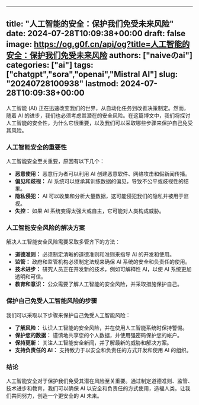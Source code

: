 
---
title: "人工智能的安全：保护我们免受未来风险"
date: 2024-07-28T10:09:38+00:00
draft: false
image: https://og.g0f.cn/api/og?title=人工智能的安全：保护我们免受未来风险
authors: ["naiveのai"]
categories: ["ai"]
tags: ["chatgpt","sora","openai","Mistral AI"]
slug: "20240728100938"
lastmod: 2024-07-28T10:09:38+00:00
---
人工智能 (AI) 正在迅速改变我们的世界，从自动化任务到改善决策制定。然而，随着 AI 的进步，我们也必须考虑其潜在的安全风险。在这篇博文中，我们将探讨人工智能的安全性，为什么它很重要，以及我们可以采取哪些步骤来保护自己免受其风险。

### 人工智能安全的重要性

人工智能安全至关重要，原因有以下几个：

* **恶意使用：** 恶意行为者可以利用 AI 创建恶意软件、网络攻击和假新闻传播。
* **偏见和歧视：** AI 系统可以继承其训练数据的偏见，导致不公平或歧视性的结果。
* **隐私侵犯：** AI 可以收集和分析大量数据，这可能侵犯我们的隐私并被用于监视。
* **失控：** 如果 AI 系统变得太强大或自主，它可能对人类构成威胁。

### 人工智能安全风险的解决方案

解决人工智能安全风险需要采取多管齐下的方法：

* **道德准则：** 必须制定清晰的道德准则和准则来指导 AI 的开发和使用。
* **监管：** 政府和监管机构必须制定法规来确保 AI 系统的安全和负责任的使用。
* **技术进步：** 研究人员正在开发新的技术，例如可解释性 AI，以使 AI 系统更加透明和可信。
* **教育和意识：** 公众需要了解人工智能的安全风险，并采取措施保护自己。

### 保护自己免受人工智能风险的步骤

我们可以采取以下步骤来保护自己免受人工智能风险：

* **了解风险：** 认识人工智能的安全风险，并在使用人工智能系统时保持警惕。
* **保护您的数据：** 谨慎地共享您的个人数据，并使用强密码保护您的帐户。
* **保持更新：** 关注人工智能安全新闻，并了解最新的威胁和解决方案。
* **支持负责任的 AI：** 支持致力于以安全和负责任的方式开发和使用 AI 的组织。

### 结论

人工智能安全对于保护我们免受其潜在风险至关重要。通过制定道德准则、监管、技术进步和教育，我们可以确保 AI 以安全和负责任的方式使用，造福人类。让我们共同努力，创造一个更安全的 AI 未来。